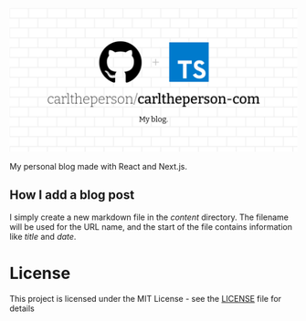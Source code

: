 ![](project-image.png)

My personal blog made with React and Next.js.

## How I add a blog post

I simply create a new markdown file in the _content_ directory. The filename will be used for the URL name, and the start of the file contains information like _title_ and _date_.

# License

This project is licensed under the MIT License - see the [LICENSE](./LICENSE) file for details
